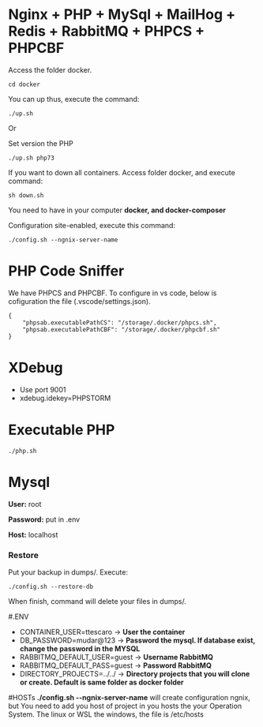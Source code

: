 # Nginx + PHP + MySql + MailHog + Redis + RabbitMQ + PHPCS + PHPCBF
Access the folder docker.

```
cd docker
```

You can up thus, execute the command:
```
./up.sh
```

Or

Set version the PHP
```
./up.sh php73
```

If you want to down all containers. Access folder docker, and execute command:
```
sh down.sh
```

You need to have in your computer **docker, and docker-composer**

Configuration site-enabled, execute this command:

```
./config.sh --ngnix-server-name
```

# PHP Code Sniffer
We have PHPCS and PHPCBF. To configure in vs code, below is cofiguration the file (.vscode/settings.json).

```
{
    "phpsab.executablePathCS": "/storage/.docker/phpcs.sh",
    "phpsab.executablePathCBF": "/storage/.docker/phpcbf.sh"
}
```

# XDebug
- Use port 9001
- xdebug.idekey=PHPSTORM

# Executable PHP
```
./php.sh
```

# Mysql
**User:** root

**Password:** put in .env

**Host:** localhost

### Restore
Put your backup in dumps/. Execute: 
```
./config.sh --restore-db
```
When finish, command will delete your files in dumps/.

#.ENV
- CONTAINER_USER=ttescaro -> **User the container**
- DB_PASSWORD=mudar@123 -> **Password the mysql. If database exist, change the password in the MYSQL**
- RABBITMQ_DEFAULT_USER=guest -> **Username RabbitMQ**
- RABBITMQ_DEFAULT_PASS=guest -> **Password RabbitMQ**
- DIRECTORY_PROJECTS=../../ -> **Directory projects that you will clone or create. Default is same folder as docker folder**

#HOSTs
**./config.sh --ngnix-server-name** will create configuration ngnix, but You need to add you host of project in you hosts the your Operation System.
The linux or WSL the windows, the file is /etc/hosts